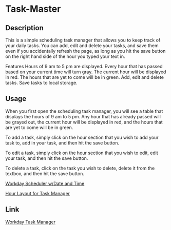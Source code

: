 # Task-Master

## Description
This is a simple scheduling task manager that allows you to keep track of your daily tasks. You can add, edit and delete your tasks, and save them even if you accidentally refresh the page, as long as you hit the save button on the right hand side of the hour you typed your text in.

Features
Hours of 9 am to 5 pm are displayed.
Every hour that has passed based on your current time will turn gray.
The current hour will be displayed in red.
The hours that are yet to come will be in green.
Add, edit and delete tasks.
Save tasks to local storage.

## Usage
When you first open the scheduling task manager, you will see a table that displays the hours of 9 am to 5 pm. Any hour that has already passed will be grayed out, the current hour will be displayed in red, and the hours that are yet to come will be in green.

To add a task, simply click on the hour section that you wish to add your task to, add in your task, and then hit the save button. 

To edit a task, simply click on the hour section that you wish to edit, edit your task, and then hit the save button.

To delete a task, click on the task you wish to delete, delete it from the textbox, and then hit the save button.


[Workday Scheduler w/Date and Time](./Assets/Images/Screenshot%202023-03-26%20at%203.32.26%20PM.png)

[Hour Layout for Task Manager](./Assets/Images/Screenshot%202023-03-26%20at%203.32.44%20PM.png)

## Link
[Workday Task Manager](https://jadyngg19.github.io/Task-Master/)